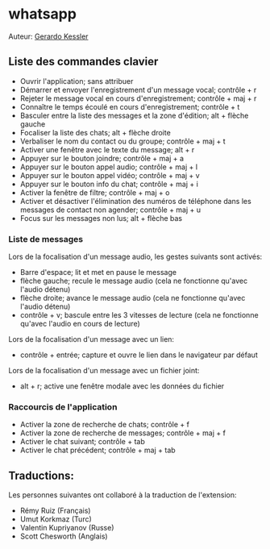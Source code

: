 # whatsapp

Auteur: [Gerardo Kessler](http://gera.ar)  

## Liste des commandes clavier

* Ouvrir l'application; sans attribuer
* Démarrer et envoyer l'enregistrement d'un message vocal; contrôle + r
* Rejeter le message vocal en cours d'enregistrement; contrôle + maj + r
* Connaître le temps écoulé en cours d'enregistrement; contrôle + t
* Basculer entre la liste des messages et la zone d'édition; alt + flèche gauche
* Focaliser la liste des chats; alt + flèche droite
* Verbaliser le nom du contact ou du groupe; contrôle + maj + t
* Activer une fenêtre avec le texte du message; alt + r
* Appuyer sur le bouton joindre; contrôle + maj + a
* Appuyer sur le bouton appel audio; contrôle + maj + l
* Appuyer sur le bouton appel vidéo; contrôle + maj + v
* Appuyer sur le bouton info du chat; contrôle + maj + i
* Activer la fenêtre de filtre; contrôle + maj + o
* Activer et désactiver l'élimination des numéros de téléphone dans les messages de contact non agender; contrôle + maj + u
* Focus sur les messages non lus; alt + flèche bas

### Liste de messages

Lors de la focalisation  d'un message audio, les gestes suivants sont activés:

* Barre d'espace; lit et met en pause le message
* flèche  gauche; recule le message audio (cela ne fonctionne qu'avec l'audio détenu)
* flèche droite; avance le message audio (cela ne fonctionne qu'avec l'audio détenu)
* contrôle + v; bascule entre les 3 vitesses de lecture (cela ne fonctionne qu'avec l'audio en cours de lecture)

Lors de la focalisation d'un message avec un lien:

* contrôle + entrée; capture et ouvre le lien dans le navigateur par défaut

Lors de la focalisation d'un message avec un fichier joint:

* alt + r; active une fenêtre modale avec les données du fichier

### Raccourcis de l'application

* Activer la zone de recherche de chats; contrôle + f
* Activer la zone de recherche de messages; contrôle + maj + f
* Activer le chat suivant; contrôle + tab
* Activer le chat précédent; contrôle + maj + tab

## Traductions:

Les personnes suivantes ont collaboré à la traduction de l'extension:

* Rémy Ruiz (Français)
* Umut Korkmaz (Turc)
* Valentin Kupriyanov (Russe)
* Scott Chesworth (Anglais)

